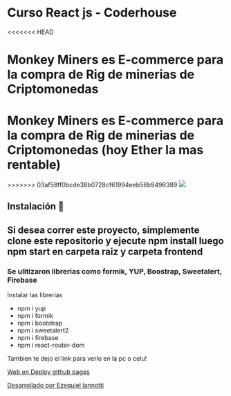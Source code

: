 # Curso React js - Coderhouse

<<<<<<< HEAD

# <h1>Monkey Miners es E-commerce para la compra de Rig de minerias de Criptomonedas</h1>

<h1>Monkey Miners es E-commerce para la compra de Rig de minerias de Criptomonedas (hoy Ether la mas rentable)</h1>
>>>>>>> 03af58ff0bcde38b0728cf61994eeb56b9496389

<img src="https://github.com/ezequieleiannotti/monkeyminersreact/blob/master/monkeyminers.gif">

<h2>Instalación 🔧<h2>
<p>Si desea correr este proyecto, simplemente clone este repositorio y ejecute npm install luego npm start en carpeta raiz y carpeta frontend</p>
<h3>Se ulitizaron librerias como formik, YUP, Boostrap, Sweetalert, Firebase</h3>

<p>Instalar las librerias</p>
<ul>
<li>npm i yup </li>
<li>npm i formik</li>
<li>npm i bootstrap</li>
<li>npm i sweetalert2</li>
<li>npm i firebase</li>
<li>npm i react-router-dom</li>
</ul>

<p>Tambien te dejo el link para verlo en la pc o celu!</p>

<A HREF="https://ezequieleiannotti.github.io/monkeyminersreact/">Web en Deploy github pages </A>

<a href="https://github.com/ezequieleiannotti//"> Desarrollado por Ezequiel Iannotti</a>
